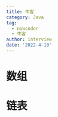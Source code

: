 ```yaml
---
title: 牛客
category: Java
tag:
  - nowcoder
  - 牛客
author: interview
date: '2022-4-10'
---
```


# 数组

# 链表

